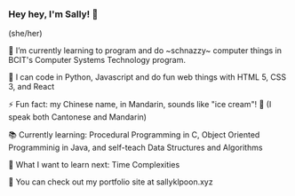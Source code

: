 ### Hey hey, I'm Sally! 👋
(she/her)


🌱 I’m currently learning to program and do \~schnazzy\~ computer things in BCIT's Computer Systems Technology program.

🤖 I can code in Python, Javascript and do fun web things with HTML 5, CSS 3, and React

⚡ Fun fact: my Chinese name, in Mandarin, sounds like "ice cream"! 🍦 (I speak both Cantonese and Mandarin)

📚 Currently learning: Procedural Programming in C, Object Oriented Programminig in Java, and self-teach Data Structures and Algorithms

📝 What I want to learn next: Time Complexities

👀 You can check out my portfolio site at sallyklpoon.xyz
